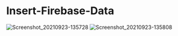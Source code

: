# Insert-Firebase-Data
![Screenshot_20210923-135728](https://user-images.githubusercontent.com/86973880/134477092-717fbd8b-08d3-4d38-b86d-d8e4a2c74927.jpg)
![Screenshot_20210923-135808](https://user-images.githubusercontent.com/86973880/134477097-3441855e-2375-433d-a610-518dfbae10c2.jpg)
